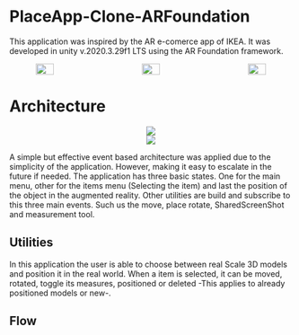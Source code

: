 # PlaceApp-Clone-ARFoundation

This application was inspired by the AR e-comerce app of IKEA. It was developed in unity v.2020.3.29f1 LTS using the AR Foundation framework. 

<div align="center" style="display:flex; flex-direction:row; justify-content:space-between;">
	<img src="https://i.imgur.com/eikVJnT.png" height="25%" width="25%">
	<img src="https://i.imgur.com/eikVJnT.png" height="25%" width="25%">
	<img src="https://i.imgur.com/eikVJnT.png" height="25%" width="25%">
</div>


# Architecture

<div align="center">
<img src="https://i.imgur.com/sgw9Yr1.png" >
</div>
<div align="center">
<img src="https://i.imgur.com/kmwxc5B.png" >
</div>

A simple but effective event based architecture was applied due to the simplicity of the application. However, making it easy to escalate in the future if needed. The application has three basic states. One for the main menu, other for the items menu (Selecting the item) and last the position of the object in the augmented reality. Other utilities are build and subscribe to this three main events. Such us the move, place rotate, SharedScreenShot and measurement tool. 

## Utilities

In this application the user is able to choose between real Scale 3D models and position it in the real world. When a item is selected, it can be moved, rotated, toggle its measures, positioned or deleted -This applies to already positioned models or new-.

## Flow

